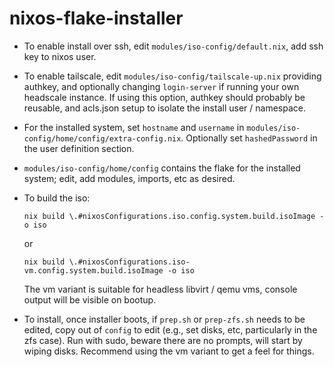 # nixos-flake-installer

- To enable install over ssh, edit `modules/iso-config/default.nix`, add ssh key to nixos user.

- To enable tailscale, edit `modules/iso-config/tailscale-up.nix` providing authkey, and optionally changing `login-server` if running your own headscale instance. If using this option, authkey should probably be reusable, and acls.json setup to isolate the install user / namespace.

- For the installed system, set `hostname` and `username` in `modules/iso-config/home/config/extra-config.nix`. Optionally set `hashedPassword` in the user definition section.

- `modules/iso-config/home/config` contains the flake for the installed system; edit, add modules, imports, etc as desired.

- To build the iso:
  ```
  nix build \.#nixosConfigurations.iso.config.system.build.isoImage -o iso
  ```
  or
  ```
  nix build \.#nixosConfigurations.iso-vm.config.system.build.isoImage -o iso
  ```
  
  The vm variant is suitable for headless libvirt / qemu vms, console output will be visible on bootup.

- To install, once installer boots, if `prep.sh` or `prep-zfs.sh` needs to be edited, copy out of `config` to edit (e.g., set disks, etc, particularly in the zfs case). Run with sudo, beware there are no prompts, will start by wiping disks. Recommend using the vm variant to get a feel for things.
